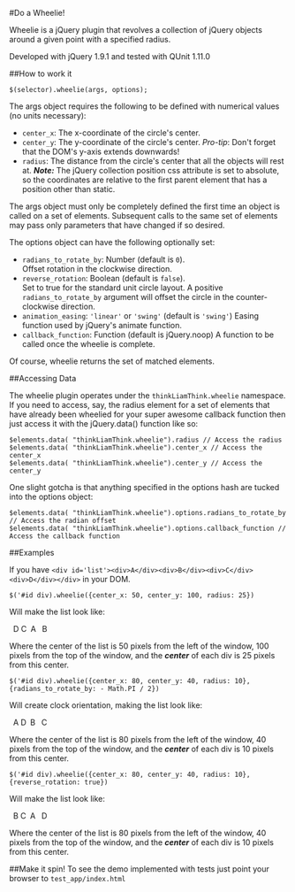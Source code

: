 #Do a Wheelie!

Wheelie is a jQuery plugin that revolves a collection of jQuery objects around a given point with a specified radius.

Developed with jQuery 1.9.1 and tested with QUnit 1.11.0

##How to work it

    $(selector).wheelie(args, options);

The args object requires the following to be defined with numerical values (no units necessary):

* `center_x`:  The x-coordinate of the circle's center.
* `center_y`:  The y-coordinate of the circle's center.
    _Pro-tip_: Don't forget that the DOM's y-axis extends downwards!
* `radius`: The distance from the circle's center that all the objects will rest at.
**_Note:_** The jQuery collection position css attribute is set to absolute, 
	so the coordinates are relative to the first parent element that has a position other than static.

The args object must only be completely defined the first time an object is called on a set of elements.
Subsequent calls to the same set of elements may pass only parameters that have changed if so desired.

The options object can have the following optionally set:

+ `radians_to_rotate_by`: Number (default is `0`).  
  Offset rotation in the clockwise direction.
+ `reverse_rotation`: Boolean (default is `false`).  
  Set to true for the standard unit circle layout.
  A positive `radians_to_rotate_by` argument will offset the circle in the counter-clockwise direction.
+ `animation_easing`: `'linear'` or `'swing'` (default is `'swing'`)
	Easing function used by jQuery's animate function.
+ `callback_function`: Function (default is jQuery.noop)
	A function to be called once the wheelie is complete.

Of course, wheelie returns the set of matched elements.

##Accessing Data

The wheelie plugin operates under the `thinkLiamThink.wheelie` namespace.  
If you need to access, say, the radius element for a set of elements that have already been wheelied
for your super awesome callback function then just access it with the jQuery.data() function like so:

    $elements.data( "thinkLiamThink.wheelie").radius // Access the radius
    $elements.data( "thinkLiamThink.wheelie").center_x // Access the center_x
    $elements.data( "thinkLiamThink.wheelie").center_y // Access the center_y 

One slight gotcha is that anything specified in the options hash are tucked into the options object:

    $elements.data( "thinkLiamThink.wheelie").options.radians_to_rotate_by // Access the radian offset
    $elements.data( "thinkLiamThink.wheelie").options.callback_function // Access the callback function

##Examples

If you have `<div id='list'><div>A</div><div>B</div><div>C</div><div>D</div></div>` in your DOM.

    $('#id div).wheelie({center_x: 50, center_y: 100, radius: 25})

Will make the list look like:

` `D
C` `A
` `B

Where the center of the list is 50 pixels from the left of the window,
100 pixels from the top of the window, and the **_center_** of each div 
is 25 pixels from this center.

    $('#id div).wheelie({center_x: 80, center_y: 40, radius: 10}, 
    {radians_to_rotate_by: - Math.PI / 2})

Will create clock orientation, making the list look like:

` `A
D` `B
` `C

Where the center of the list is 80 pixels from the left of the window,
40 pixels from the top of the window, and the **_center_** of each div 
is 10 pixels from this center.

    $('#id div).wheelie({center_x: 80, center_y: 40, radius: 10}, 
    {reverse_rotation: true})

Will make the list look like:

` `B
C` `A
` `D

Where the center of the list is 80 pixels from the left of the window,
40 pixels from the top of the window, and the **_center_** of each div 
is 10 pixels from this center.

##Make it spin!
To see the demo implemented with tests just point your browser to `test_app/index.html`